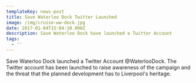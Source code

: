 ```yaml
---
templateKey: news-post
title: Save Waterloo Dock Twitter Launched
image: /img/cruise-ww-dock.jpg
date: 2017-01-04T15:04:10.000Z
description: Save Waterloo Dock have launched a Twitter Account
tags:
  - ''
---
```

Save Waterloo Dock launched a Twitter Account @WaterlooDock. The Twitter account has been launched to raise awareness of the campaign and the threat that the planned development has to Liverpool's heritage.
